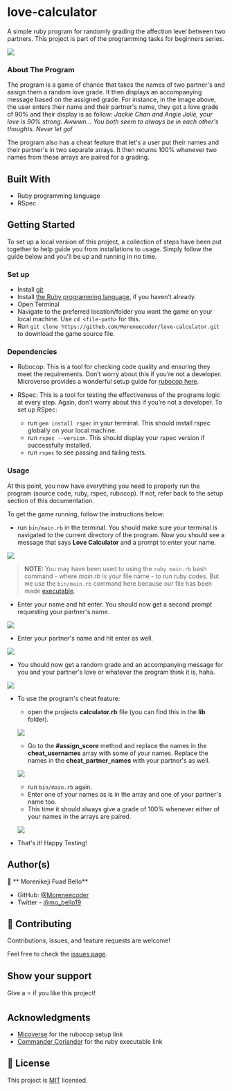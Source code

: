# love-calculator
A simple ruby program for randomly grading the affection level between two partners. This project is part of the programming tasks for beginners series.

![](https://user-images.githubusercontent.com/38987207/110028621-c19c9280-7d33-11eb-8c86-39a5f5a615d8.png)

### About The Program
The program is a game of chance that takes the names of two partner's and assign them a random love grade. It then displays an accompanying message based on the assigned grade. For instance, in the image above, the user enters their name and their partner's name, they got a love grade of 90% and their display is as follow: *Jackie Chan and Angie Jolie, your love is 90% strong.
Awwwn... You both seem to always be in each other's thoughts. Never let go!*

The program also has a cheat feature that let's a user put their names and their partner's in two separate arrays. It then returns 100% whenever two names from these arrays are paired for a grading.

## Built With

- Ruby programming language
- RSpec

## Getting Started

To set up a local version of this project, a collection of steps have been put together to help guide you from installations to usage. Simply follow the guide below and you'll be up and running in no time.

### Set up

- Install [git](https://git-scm.com/downloads)
- Install [the Ruby programming language](https://ruby-doc.org/downloads/), if you haven't already.
- Open Terminal
- Navigate to the preferred location/folder you want the game on your local machine. Use `cd <file-path>` for this.
- Run `git clone https://github.com/Moreneecoder/love-calculator.git` to download the game source file.

### Dependencies

- Rubocop: This is a tool for checking code quality and ensuring they meet the requirements. Don’t worry about this if you’re not a developer. Microverse provides a wonderful setup guide for [rubocop here](https://github.com/microverseinc/linters-config/tree/master/ruby).

- RSpec: This is a tool for testing the effectiveness of the programs logic at every step. Again, don’t worry about this if you’re not a developer. To set up RSpec:
  - run `gem install rspec` in your terminal. This should install rspec globally on your local machine.
  - run `rspec --version`. This should display your rspec version if successfully installed.
  - run `rspec` to see passing and failing tests.

### Usage

At this point, you now have everything you need to properly run the program (source code, ruby, rspec, rubocop). If not, refer back to the setup section of this documentation.

To get the game running, follow the instructions below:

- run `bin/main.rb` in the terminal. You should make sure your terminal is navigated to the current directory of the program. Now you should see a message that says **Love Calculator** and a prompt to enter your name.

![](https://user-images.githubusercontent.com/38987207/110050693-be65ce80-7d54-11eb-88df-d36fe6880ac6.png)

  > **NOTE:** You may have been used to using the `ruby main.rb` bash command - where *main.rb* is your file name - to run ruby codes. But we use the `bin/main.rb` command here because our file has been made [executable](https://commandercoriander.net/blog/2013/02/16/making-a-ruby-script-executable/).
 
- Enter your name and hit enter. You should now get a second prompt requesting your partner's name.

![](https://user-images.githubusercontent.com/38987207/110053021-d9d2d880-7d58-11eb-9f85-ae9ccf56cda8.png)

-  Enter your partner's name and hit enter as well.

![](https://user-images.githubusercontent.com/38987207/110052568-118d5080-7d58-11eb-96c0-0371a4201cf3.png)

- You should now get a random grade and an accompanying message for you and your partner's love or whatever the program think it is, haha.

![](https://user-images.githubusercontent.com/38987207/110053179-2e765380-7d59-11eb-8131-49f190510186.png)

- To use the program's cheat feature:
  - open the projects **calculator.rb** file (you can find this in the **lib** folder).
  
  ![](https://user-images.githubusercontent.com/38987207/110053636-15ba6d80-7d5a-11eb-972f-6454b5072304.png)
  
  - Go to the **#assign_score** method and replace the names in the **cheat_usernames** array with some of your names. Replace the names in the **cheat_partner_names** with your partner's as well.
  
  ![](https://user-images.githubusercontent.com/38987207/110054058-b6a92880-7d5a-11eb-979c-496a2b134dbc.png)
  
  - run `bin/main.rb` again.
  - Enter one of your names as is in the array and one of your partner's name too.
  - This time it should always give a grade of 100% whenever either of your names in the arrays are paired.
  
  ![](https://user-images.githubusercontent.com/38987207/110054267-19022900-7d5b-11eb-8ad4-2c3e7df68f68.png)
  
 - That's it! Happy Testing!

## Author(s)

👤 ** Morenikeji Fuad Bello**

- GitHub: [@Moreneecoder](https://github.com/Moreneecoder)
- Twitter - [@mo_bello19](https://twitter.com/mo_bello19)

## 🤝 Contributing

Contributions, issues, and feature requests are welcome!

Feel free to check the [issues page](https://github.com/Moreneecoder/love-calculator/issues).

## Show your support

Give a ⭐️ if you like this project!

## Acknowledgments

- [Micoverse](https://microverse.org) for the rubocop setup link
- [Commander Coriander](https://commandercoriander.net/) for the ruby executable link

## 📝 License

This project is [MIT](https://opensource.org/licenses/MIT) licensed.
